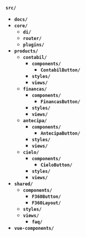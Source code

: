 **`src/`**

- **`docs/`**
- **`core/`**
  - **`di/`**
  - **`router/`**
  - **`plugins/`**
- **`products/`**
  - **`contabil/`**
    - **`components/`**
      - **`ContabilButton/`**
    - **`styles/`**
    - **`views/`**
  - **`financas/`**
    - **`components/`**
      - **`FinancasButton/`**
    - **`styles/`**
    - **`views/`**
  - **`antecipa/`**
    - **`components/`**
      - **`AntecipaButton/`**
    - **`styles/`**
    - **`views/`**
  - **`cielo/`**
    - **`components/`**
      - **`CieloButton/`**
    - **`styles/`**
    - **`views/`**
- **`shared/`**
  - **`components/`**
    - **`F360Button/`**
    - **`F360Layout/`**
  - **`styles/`**
  - **`views/`**
    - **`faq/`**
- **`vue-components/`**
